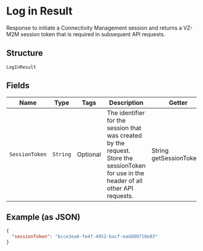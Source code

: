 
# Log in Result

Response to initiate a Connectivity Management session and returns a VZ-M2M session token that is required in subsequent API requests.

## Structure

`LogInResult`

## Fields

| Name | Type | Tags | Description | Getter | Setter |
|  --- | --- | --- | --- | --- | --- |
| `SessionToken` | `String` | Optional | The identifier for the session that was created by the request. Store the sessionToken for use in the header of all other API requests. | String getSessionToken() | setSessionToken(String sessionToken) |

## Example (as JSON)

```json
{
  "sessionToken": "bcce3ea6-fe4f-4952-bacf-eadd80718e83"
}
```

